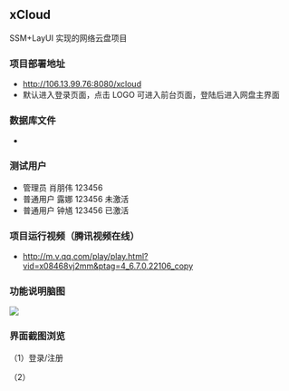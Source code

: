 ## xCloud

SSM+LayUI 实现的网络云盘项目

### 项目部署地址

 - <a href="http://106.13.99.76:8080/xcloud" target="_blank">http://106.13.99.76:8080/xcloud</a>
 - 默认进入登录页面，点击 LOGO 可进入前台页面，登陆后进入网盘主界面
 
### 数据库文件

 - []()

### 测试用户

 - 管理员 肖朋伟 123456
 - 普通用户 露娜 123456 未激活
 - 普通用户 钟馗 123456 已激活

### 项目运行视频（腾讯视频在线）

 - <a href="http://m.v.qq.com/play/play.html?vid=x08468vj2mm&ptag=4_6.7.0.22106_copy" target="_blank">http://m.v.qq.com/play/play.html?vid=x08468vj2mm&ptag=4_6.7.0.22106_copy</a>


### 功能说明脑图

<img src="https://img-blog.csdnimg.cn/20190320120326305.png?x-oss-process=image/watermark,type_ZmFuZ3poZW5naGVpdGk,shadow_10,text_aHR0cHM6Ly9pY29kZS5ibG9nLmNzZG4ubmV0,size_16,color_FFFFFF,t_70">


### 界面截图浏览

（1）登录/注册


（2）
